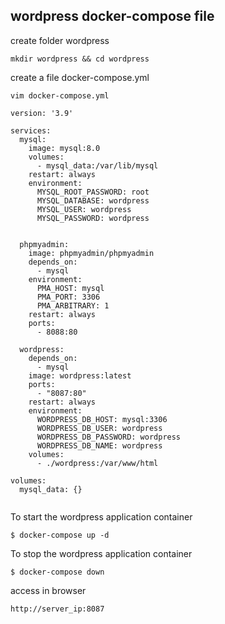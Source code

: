 ## wordpress docker-compose file

create folder wordpress
```
mkdir wordpress && cd wordpress
```
create a file docker-compose.yml
```
vim docker-compose.yml
```
```
version: '3.9'

services:
  mysql:
    image: mysql:8.0
    volumes:
      - mysql_data:/var/lib/mysql
    restart: always
    environment:
      MYSQL_ROOT_PASSWORD: root
      MYSQL_DATABASE: wordpress
      MYSQL_USER: wordpress
      MYSQL_PASSWORD: wordpress
    

  phpmyadmin:
    image: phpmyadmin/phpmyadmin
    depends_on:
      - mysql
    environment:
      PMA_HOST: mysql
      PMA_PORT: 3306
      PMA_ARBITRARY: 1
    restart: always
    ports:
      - 8088:80

  wordpress:
    depends_on:
      - mysql
    image: wordpress:latest
    ports:
      - "8087:80"
    restart: always
    environment:
      WORDPRESS_DB_HOST: mysql:3306
      WORDPRESS_DB_USER: wordpress
      WORDPRESS_DB_PASSWORD: wordpress
      WORDPRESS_DB_NAME: wordpress
    volumes:
      - ./wordpress:/var/www/html

volumes:
  mysql_data: {}


```

To start the wordpress application container
```
$ docker-compose up -d
```
To stop the wordpress application container
```
$ docker-compose down
```
access in browser
```
http://server_ip:8087
```

